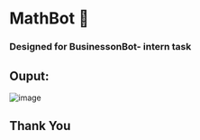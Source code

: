 # MathBot 🦾
### Designed for BusinessonBot- intern task

## Ouput:

![image](https://user-images.githubusercontent.com/77279577/221862989-2528b72c-fc83-4e19-9435-90bf0866c6eb.png)


## Thank You
